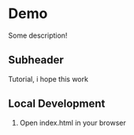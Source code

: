 # Demo

Some description!

## Subheader

Tutorial, i hope this work

## Local Development

1. Open index.html in your browser